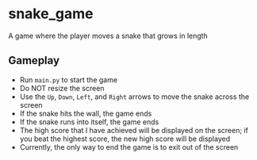 # snake_game
A game where the player moves a snake that grows in length

## Gameplay
- Run `main.py` to start the game
- Do NOT resize the screen
- Use the `Up`, `Down`, `Left`, and `Right` arrows to move the snake across the screen
- If the snake hits the wall, the game ends
- If the snake runs into itself, the game ends
- The high score that I have achieved will be displayed on the screen; if you beat the highest score, the new high score will be displayed
- Currently, the only way to end the game is to exit out of the screen